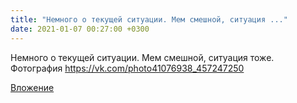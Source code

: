 ```yaml
---
title: "Немного о текущей ситуации. Мем смешной, ситуация ..."
date: 2021-01-07 00:27:00 +0300
---
```


Немного о текущей ситуации. Мем смешной, ситуация тоже.
Фотография
https://vk.com/photo41076938_457247250

[Вложение](https://vk.com/photo41076938_457247250)
